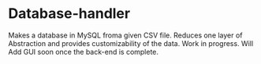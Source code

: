 # Database-handler
Makes a database in MySQL froma given CSV file. Reduces one layer of Abstraction and provides customizability of the data.
Work in progress. 
Will Add GUI soon once the back-end is complete.

